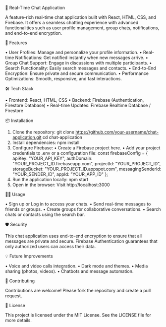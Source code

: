 📱 Real-Time Chat Application

A feature-rich real-time chat application built with React, HTML, CSS, and Firebase. It offers a seamless chatting experience with advanced functionalities such as user profile management, group chats, notifications, and end-to-end encryption.

🚀 Features

•	User Profiles: Manage and personalize your profile information.
•	Real-time Notifications: Get notified instantly when new messages arrive.
•	Group Chat Support: Engage in discussions with multiple participants.
•	Search Functionality: Easily search messages and contacts.
•	End-to-End Encryption: Ensure private and secure communication.
•	Performance Optimizations: Smooth, responsive, and fast interactions.

🛠️ Tech Stack

•	Frontend: React, HTML, CSS
•	Backend: Firebase (Authentication, Firestore Database)
•	Real-time Updates: Firebase Realtime Database / Firestore

📦 Installation

1.	Clone the repository:
       git clone https://github.com/your-username/chat-application.git
       cd chat-application
2.	Install dependencies:
       npm install
3.	Configure Firebase:
	•	Create a Firebase project here.
	•	Add your project credentials to .env or a configuration file:
   const firebaseConfig = {
  apiKey: "YOUR_API_KEY",
  authDomain: "YOUR_PROJECT_ID.firebaseapp.com",
  projectId: "YOUR_PROJECT_ID",
  storageBucket: "YOUR_PROJECT_ID.appspot.com",
  messagingSenderId: "YOUR_SENDER_ID",
  appId: "YOUR_APP_ID"
                     };
4.	Run the application locally:
    npm start
5.	Open in the browser:
Visit http://localhost:3000

🧑‍💻 Usage

•	Sign up or Log in to access your chats.
•	Send real-time messages to friends or groups.
•	Create groups for collaborative conversations.
•	Search chats or contacts using the search bar.

🛡️ Security

This chat application uses end-to-end encryption to ensure that all messages are private and secure. Firebase Authentication guarantees that only authorized users can access their data.

💡 Future Improvements

•	Voice and video calls integration.
•	Dark mode and themes.
•	Media sharing (photos, videos).
•	Chatbots and message automation.

🤝 Contributing

Contributions are welcome! Please fork the repository and create a pull request.

📄 License

This project is licensed under the MIT License. See the LICENSE file for more details.
